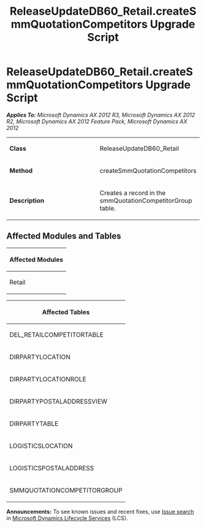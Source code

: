 ﻿---
title: ReleaseUpdateDB60_Retail.createSmmQuotationCompetitors Upgrade Script
TOCTitle: ReleaseUpdateDB60_Retail.createSmmQuotationCompetitors Upgrade Script
ms:assetid: e49d8d7b-0b9d-987a-a979-b2cdd04195ce
ms:mtpsurl: https://msdn.microsoft.com/en-us/library/JJ719764(v=AX.60)
ms:contentKeyID: 49711838
ms.date: 05/18/2015
mtps_version: v=AX.60
---

# ReleaseUpdateDB60\_Retail.createSmmQuotationCompetitors Upgrade Script 


_**Applies To:** Microsoft Dynamics AX 2012 R3, Microsoft Dynamics AX 2012 R2, Microsoft Dynamics AX 2012 Feature Pack, Microsoft Dynamics AX 2012_

<table>
<colgroup>
<col style="width: 50%" />
<col style="width: 50%" />
</colgroup>
<tbody>
<tr class="odd">
<td><p><strong>Class</strong></p></td>
<td><p>ReleaseUpdateDB60_Retail</p></td>
</tr>
<tr class="even">
<td><p><strong>Method</strong></p></td>
<td><p>createSmmQuotationCompetitors</p></td>
</tr>
<tr class="odd">
<td><p><strong>Description</strong></p></td>
<td><p>Creates a record in the smmQuotationCompetitorGroup table.</p></td>
</tr>
</tbody>
</table>


## Affected Modules and Tables

<table>
<colgroup>
<col style="width: 100%" />
</colgroup>
<thead>
<tr class="header">
<th><p>Affected Modules</p></th>
</tr>
</thead>
<tbody>
<tr class="odd">
<td><p>Retail</p></td>
</tr>
</tbody>
</table>


<table>
<colgroup>
<col style="width: 100%" />
</colgroup>
<thead>
<tr class="header">
<th><p>Affected Tables</p></th>
</tr>
</thead>
<tbody>
<tr class="odd">
<td><p>DEL_RETAILCOMPETITORTABLE</p></td>
</tr>
<tr class="even">
<td><p>DIRPARTYLOCATION</p></td>
</tr>
<tr class="odd">
<td><p>DIRPARTYLOCATIONROLE</p></td>
</tr>
<tr class="even">
<td><p>DIRPARTYPOSTALADDRESSVIEW</p></td>
</tr>
<tr class="odd">
<td><p>DIRPARTYTABLE</p></td>
</tr>
<tr class="even">
<td><p>LOGISTICSLOCATION</p></td>
</tr>
<tr class="odd">
<td><p>LOGISTICSPOSTALADDRESS</p></td>
</tr>
<tr class="even">
<td><p>SMMQUOTATIONCOMPETITORGROUP</p></td>
</tr>
</tbody>
</table>

  
**Announcements:** To see known issues and recent fixes, use [Issue search](http://go.microsoft.com/fwlink/?linkid=389258) in [Microsoft Dynamics Lifecycle Services](http://go.microsoft.com/fwlink/?linkid=306505) (LCS).

